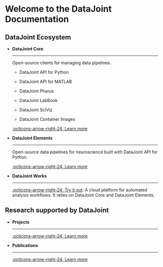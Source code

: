 # Welcome to the DataJoint Documentation

<h2> DataJoint Ecosystem </h2>

<div class="grid cards" markdown>

-   **DataJoint Core**

     ---

     Open-source clients for managing data pipelines.

     - DataJoint API for Python

     - DataJoint API for MATLAB

     - DataJoint Pharus

     - DataJoint LabBook

     - DataJoint SciViz

     - DataJoint Container Images

     [:octicons-arrow-right-24: Learn more](./core/)
    
-   **DataJoint Elements**

     ---

     Open-source data pipelines for neuroscience built with DataJoint API for Python.

     [:octicons-arrow-right-24: Learn more](./elements/)

-   **DataJoint Works**

     ---

     [:octicons-arrow-right-24: Try it out](https://works.datajoint.com):  A cloud platform for automated analysis workflows. It relies on DataJoint Core and DataJoint Elements.

</div>

<h2> Research supported by DataJoint </h2>

<div class="grid cards" markdown>

-   **Projects**

     ---

     [:octicons-arrow-right-24: Learn more](./projects/)

-   **Publications**

     ---

     [:octicons-arrow-right-24: Learn more](./publications/)

</div>
